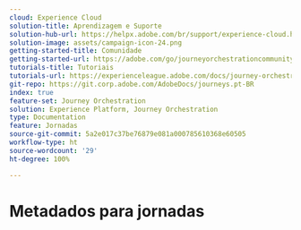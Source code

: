```yaml
---
cloud: Experience Cloud
solution-title: Aprendizagem e Suporte
solution-hub-url: https://helpx.adobe.com/br/support/experience-cloud.html
solution-image: assets/campaign-icon-24.png
getting-started-title: Comunidade
getting-started-url: https://adobe.com/go/journeyorchestrationcommunity
tutorials-title: Tutoriais
tutorials-url: https://experienceleague.adobe.com/docs/journey-orchestration-learn/tutorials/understanding-journey-orchestration.html?lang=pt-BR
git-repo: https://git.corp.adobe.com/AdobeDocs/journeys.pt-BR
index: true
feature-set: Journey Orchestration
solution: Experience Platform, Journey Orchestration
type: Documentation
feature: Jornadas
source-git-commit: 5a2e017c37be76879e081a000785610368e60505
workflow-type: ht
source-wordcount: '29'
ht-degree: 100%

---
```



# Metadados para jornadas
